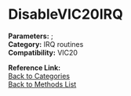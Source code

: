 # DisableVIC20IRQ

**Parameters:** ;  
**Category:** IRQ routines  
**Compatibility:** VIC20  

**Reference Link:**  
[Back to Categories](../categories/irq_routines.md)  
[Back to Methods List](../../SUMMARY.md)
